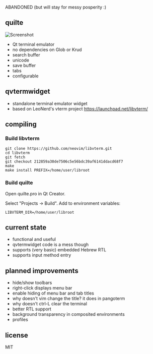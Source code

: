 ABANDONED (but will stay for messy posperity :)

quilte
------
![Screenshot](https://raw.github.com/ohwgiles/quilte/master/screen.png)

- Qt terminal emulator
- no dependencies on Glob or Krud
- search buffer
- unicode
- save buffer
- tabs
- configurable

qvtermwidget
------------
- standalone terminal emulator widget
- based on LeoNerd's vterm project https://launchpad.net/libvterm/

compiling
---------

### Build libvterm

```
git clone https://github.com/neovim/libvterm.git
cd libvterm
git fetch
git checkout 212859a30de7506c5e56bdc39af6141ddacd68f7
make
make install PREFIX=/home/user/libroot
```

### Build quilte

Open quilte.pro in Qt Creator.

Select "Projects -> Build". Add to environment variables:
```
LIBVTERM_DIR=/home/user/libroot
```

current state
-------------
- functional and useful
- qvtermwidget code is a mess though
- supports (very basic) embedded Hebrew RTL
- supports input method entry

planned improvements
--------------------
- hide/show toolbars
- right-click displays menu bar
- enable hiding of menu bar and tab titles
- why doesn't vim change the title? it does in pangoterm
- why doesn't ctrl-L clear the terminal
- better RTL support
- background transparency in composited environments
- profiles

license
-------
MIT
